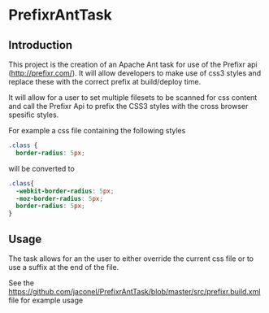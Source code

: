 # PrefixrAntTask

## Introduction

This project is the creation of an Apache Ant task for use of the Prefixr api (http://prefixr.com/). It will 
allow developers to make use of css3 styles and replace these with the correct prefix at build/deploy time.

It will allow for a user to set multiple filesets to be scanned for css content and call the Prefixr Api to prefix 
the CSS3 styles with the cross browser spesific styles.

For example a css file containing the following styles

```css
.class {
  border-radius: 5px;
```

will be converted to 

```css
.class{
  -webkit-border-radius: 5px;
  -moz-border-radius: 5px;
  border-radius: 5px;
}
```

## Usage

The task allows for an the user to either override the current css file or to use a suffix at the end of the file. 

See the https://github.com/jaconel/PrefixrAntTask/blob/master/src/prefixr.build.xml file for example usage